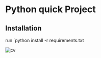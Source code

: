 # Python quick Project

## Installation
run `python install -r requirements.txt

![cv](https://user-images.githubusercontent.com/77216478/140250924-2b81e8b0-9027-4cfc-a28e-e901f9470db2.PNG)
